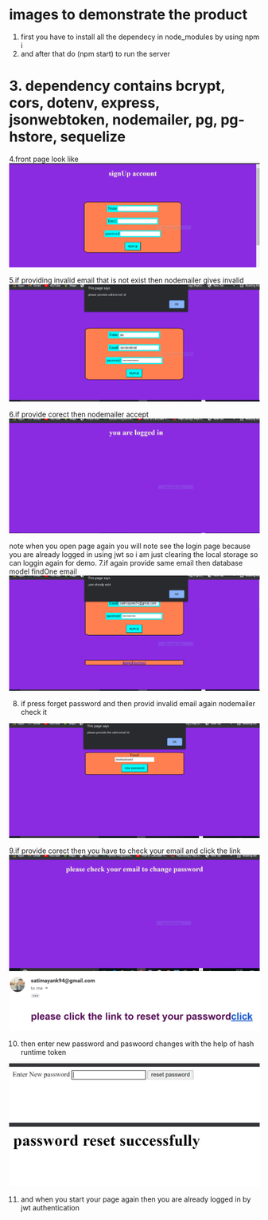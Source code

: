 # images to demonstrate the product
1. first you have to install all the dependecy in node_modules by using npm i
2. and after that do (npm start) to run the server
# 3. dependency contains bcrypt, cors, dotenv, express, jsonwebtoken, nodemailer, pg, pg-hstore, sequelize

4.front page look like
<img src="img/1.PNG">

5.if providing invalid email that is not exist then nodemailer gives invalid
<img src="img/2.PNG">

6.if provide corect then nodemailer accept
<img src="img/3.PNG">

note when you open page again you will note see the login page because you are already logged in using jwt so i am just clearing the local storage so can loggin again for demo.
7.if again provide same email then database model findOne email
<img src="img/4.PNG">

8. if press forget password and then provid invalid email again nodemailer check it
<img src="img/5.PNG">

9.if provide corect then you have to check your email and click the link
<img src="img/6.PNG">
<img src="img/7.PNG">

10. then enter new password and paswoord changes with the help of hash runtime token
<img src="img/8.PNG">
<img src="img/9.PNG">

11. and when you start your page again then you are already logged in by jwt authentication
